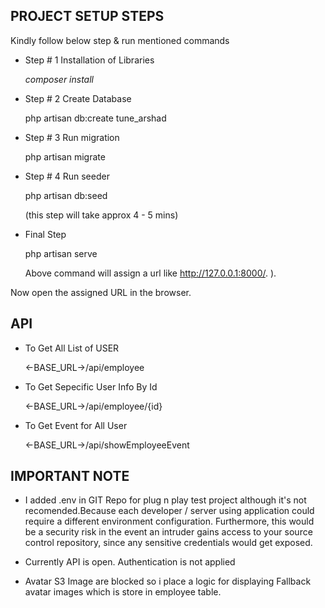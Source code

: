 ## PROJECT SETUP STEPS 

Kindly follow below step & run mentioned commands

- Step # 1 Installation of Libraries

	 <i>composer install</i>

- Step # 2 Create Database

	 php artisan db:create tune_arshad

- Step # 3 Run migration

	 php artisan migrate

- Step # 4  Run seeder
	
	php artisan db:seed 
	
	(this step will take approx 4 - 5 mins)

- Final Step

	php artisan serve 
	
	Above command will assign a url like http://127.0.0.1:8000/. ).

Now open the assigned URL in the browser.


## API

- To Get All List of USER

	<-BASE_URL->/api/employee

- To Get Sepecific User Info By Id
	
	<-BASE_URL->/api/employee/{id}

- To Get Event for All User
	
	<-BASE_URL->/api/showEmployeeEvent



## IMPORTANT NOTE

- I added .env in GIT Repo for plug n play test project although it's not recomended.Because each developer / server using application could require a different environment configuration. Furthermore, this would be a security risk in the event an intruder gains access to your source control repository, since any sensitive credentials would get exposed.

- Currently API is open. Authentication is not applied

- Avatar S3 Image are blocked so i place a logic for displaying Fallback avatar images which is store in employee table.
